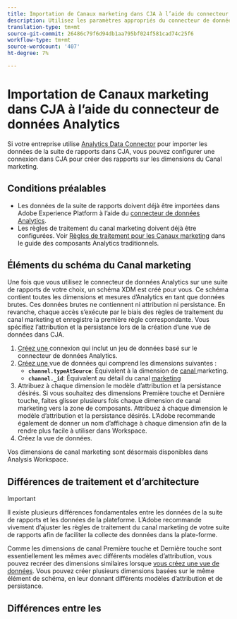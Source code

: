 ```yaml
---
title: Importation de Canaux marketing dans CJA à l’aide du connecteur de données Analytics
description: Utilisez les paramètres appropriés du connecteur de données Analytics pour importer les règles de traitement de Marketing Canal dans Adobe Experience Platform.
translation-type: tm+mt
source-git-commit: 26486c79f6d94db1aa795bf024f581cad74c25f6
workflow-type: tm+mt
source-wordcount: '407'
ht-degree: 7%

---
```



# Importation de Canaux marketing dans CJA à l’aide du connecteur de données Analytics

Si votre entreprise utilise [Analytics Data Connector](https://docs.adobe.com/content/help/fr-FR/experience-platform/sources/connectors/adobe-applications/analytics.html) pour importer les données de la suite de rapports dans CJA, vous pouvez configurer une connexion dans CJA pour créer des rapports sur les dimensions du Canal marketing.

## Conditions préalables

* Les données de la suite de rapports doivent déjà être importées dans Adobe Experience Platform à l’aide du [connecteur de données Analytics](https://docs.adobe.com/content/help/en/experience-platform/sources/connectors/adobe-applications/analytics.html).
* Les règles de traitement du canal marketing doivent déjà être configurées. Voir [Règles de traitement pour les Canaux marketing](https://docs.adobe.com/content/help/fr-FR/analytics/components/marketing-channels/c-rules.html) dans le guide des composants Analytics traditionnels.

## Éléments du schéma du Canal marketing

Une fois que vous utilisez le connecteur de données Analytics sur une suite de rapports de votre choix, un schéma XDM est créé pour vous. Ce schéma contient toutes les dimensions et mesures d’Analytics en tant que données brutes. Ces données brutes ne contiennent ni attribution ni persistance. En revanche, chaque accès s’exécute par le biais des règles de traitement du canal marketing et enregistre la première règle correspondante. Vous spécifiez l’attribution et la persistance lors de la création d’une vue de données dans CJA.

1. [Créez une ](/help/connections/create-connection.md) connexion qui inclut un jeu de données basé sur le connecteur de données Analytics.
2. [Créez une ](/help/data-views/create-dataview.md) vue de données qui comprend les dimensions suivantes :
   * **`channel.typeAtSource`**: Équivalent à la dimension de  [canal ](https://docs.adobe.com/content/help/en/analytics/components/dimensions/marketing-channel.html) marketing.
   * **`channel._id`**: Équivalent au détail du canal  [marketing](https://docs.adobe.com/content/help/en/analytics/components/dimensions/marketing-detail.html)
3. Attribuez à chaque dimension le modèle d’attribution et la persistance désirés. Si vous souhaitez des dimensions Première touche et Dernière touche, faites glisser plusieurs fois chaque dimension de canal marketing vers la zone de composants. Attribuez à chaque dimension le modèle d’attribution et la persistance désirés. L’Adobe recommande également de donner un nom d’affichage à chaque dimension afin de la rendre plus facile à utiliser dans Workspace.
4. Créez la vue de données.

Vos dimensions de canal marketing sont désormais disponibles dans Analysis Workspace.

## Différences de traitement et d’architecture

>[!IMPORTANT]
>
>Il existe plusieurs différences fondamentales entre les données de la suite de rapports et les données de la plateforme. L’Adobe recommande vivement d’ajuster les règles de traitement du canal marketing de votre suite de rapports afin de faciliter la collecte des données dans la plate-forme.


Comme les dimensions de canal Première touche et Dernière touche sont essentiellement les mêmes avec différents modèles d’attribution, vous pouvez recréer des dimensions similaires lorsque [vous créez une vue de données](/help/data-views/create-dataview.md). Vous pouvez créer plusieurs dimensions basées sur le même élément de schéma, en leur donnant différents modèles d’attribution et de persistance.

## Différences entre les

